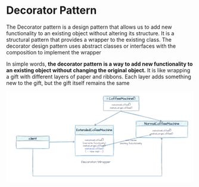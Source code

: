 # Decorator Pattern 
The Decorator pattern is a design pattern that allows us to add new functionality to an existing object without altering its structure. 
It is a structural pattern that provides a wrapper to the existing class. 
The decorator design pattern uses abstract classes or interfaces with the composition to implement the wrapper

In simple words, **the decorator pattern is a way to add new functionality to an existing object without changing the original object.** 
It is like wrapping a gift with different layers of paper and ribbons. Each layer adds something new to the gift, but the gift itself remains the same

![img.png](img.png)